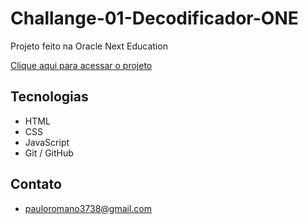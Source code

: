 # Challange-01-Decodificador-ONE

Projeto feito na Oracle Next Education

[Clique aqui para acessar o projeto](https://pauloromano3738.github.io/Challange-01-Decodificador-ONE/)

## Tecnologias

- HTML
- CSS
- JavaScript
- Git / GitHub

## Contato

- pauloromano3738@gmail.com
